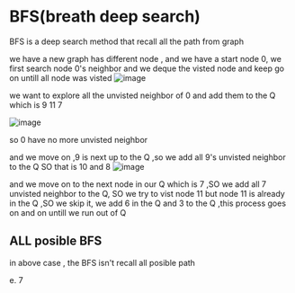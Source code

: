 # BFS(breath deep search)


BFS is a deep search method that recall all the path from graph

we have a new graph has different node ,
and we have a start node 0, we first search node 0's neighbor and we deque the visted node and keep go on untill all node was visted
![image](https://github.com/CN-CODEGOD/CN-CODEGOD/assets/166476136/cb7111cc-c6fc-43fa-8a9c-8af2d7cba0aa)

we want to explore all the unvisted neighbor of 0 and add them to the Q which is 9 11 7

![image](https://github.com/CN-CODEGOD/CN-CODEGOD/assets/166476136/ef65ca1e-6e34-4401-bbea-d9e5bfedfaf1)

so 0 have no more unvisted neighbor

and we move on ,9 is next up to the Q ,so we add all 9's unvisted neighbor to the Q
SO that is 10 and 8
![image](https://github.com/CN-CODEGOD/CN-CODEGOD/assets/166476136/770098f0-1e3b-4486-9c14-c15187489b6e)

and we move on to the next node in our  Q which is 7 ,SO we add all 7 unvisted neighbor to the Q, SO we try to vist node 11 but node 11 is already in the Q ,SO we skip it, we add 6 in the Q  and 3 to the Q ,this process goes on and on untill we run out of Q

## ALL posible BFS

in above case , the BFS isn't recall all posible path 

e.
7

